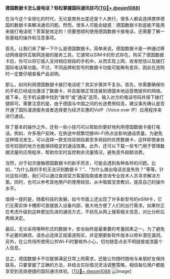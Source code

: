 **德国数据卡怎么接电话？轻松掌握国际通讯技巧[[TG💪+ @esim1088](https://t.me/s/esim1088)]**

在当今这个全球化的时代，无论是商务出差还是个人旅行，很多人都会选择携带德国的数据卡来解决通讯问题。然而，很多人可能会疑惑：德国数据卡到底能不能用来接打电话呢？答案是肯定的！但要想顺利使用德国数据卡接电话，还需要了解一些基础的操作和注意事项。

首先，让我们来了解一下什么是德国数据卡。简单来说，德国数据卡是一种通过移动网络提供互联网连接的服务工具，它通常以SIM卡的形式存在。购买了德国数据卡后，你可以将它插入支持相应频段的手机中，从而实现上网、收发短信以及拨打国际电话等功能。不过，不同品牌和型号的数据卡功能可能略有差异，因此在选购时一定要仔细查看产品说明。

那么，如何利用德国数据卡接打电话呢？其实步骤并不复杂。首先，你需要确保你的手机已经成功激活了数据卡，并且能够正常连接到德国本地运营商提供的网络。接下来，在手机设置中找到“拨号”或“通话”选项，输入对方的电话号码并按下拨打键即可。需要注意的是，由于德国与中国之间的长途费用较高，建议事先确认是否开通了国际漫游服务或者选择更为经济实惠的VoIP（Voice over IP）应用程序来进行通话。

除了基本的操作之外，还有一些小技巧可以帮助你更好地利用德国数据卡接打电话。例如，许多用户反映，在旅途中频繁切换Wi-Fi热点会影响通话质量。为避免这种情况发生，可以选择一款支持双频段甚至多频段的优质数据卡，这样即使身处信号较弱的地方也能保持稳定的通话效果。此外，还可以下载一些专门用于管理数据流量的应用程序，帮助你实时监控剩余流量情况，避免意外超额消费。

当然，对于初次接触德国数据卡的新手而言，可能会遇到各种各样的问题。比如，“为什么我的手机无法识别数据卡？”、“为什么拨出电话总是失败？”等等。针对这些问题，我们可以通过查阅官方客服指南或者咨询专业技术人员寻求解决方案。同时，也可以参考其他用户的使用经验，从中吸取宝贵教训，提高自己的操作水平。

值得一提的是，随着科技的发展，如今市面上还出现了许多新型号的eSIM卡，它们无需实体卡槽即可直接嵌入设备内部，极大地方便了人们的出行需求。如果你正在考虑升级到这种更加先进的通信方式，不妨先从网上搜索相关信息，对比分析后再做决定。

最后，无论采用哪种形式的数据卡，安全始终是最重要的考量因素之一。为了避免不必要的麻烦，请务必选择正规渠道购买，并定期更新软件版本以修补潜在漏洞。另外，在公共场所使用公共Wi-Fi时要格外小心，切勿随意点击不明链接或泄露个人信息。

总之，德国数据卡不仅能够满足日常上网需求，还能让你随时随地与亲朋好友保持联系。只要掌握了正确的方法，并结合实际情况灵活调整策略，相信每位用户都能享受到高效便捷的国际通讯体验。[[TG💪+ @esim1088](https://t.me/s/esim1088) ![Image](https://i.postimg.cc/4NQfJmqS/Snipaste-2025-05-13-00-14-12.png)]